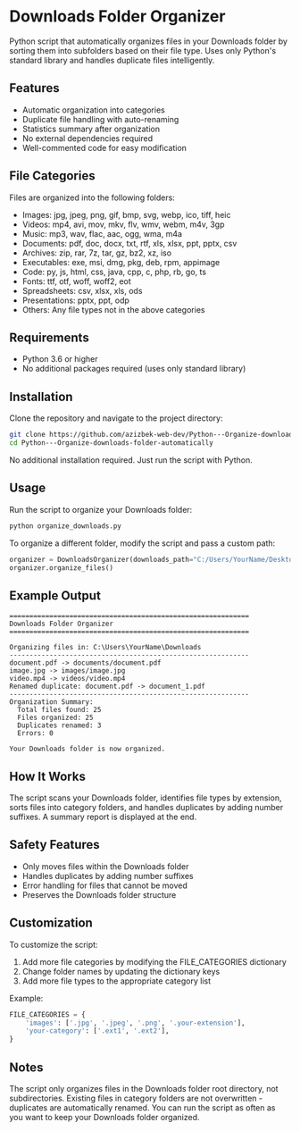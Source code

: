 # Downloads Folder Organizer

Python script that automatically organizes files in your Downloads folder by sorting them into subfolders based on their file type. Uses only Python's standard library and handles duplicate files intelligently.

## Features

- Automatic organization into categories
- Duplicate file handling with auto-renaming
- Statistics summary after organization
- No external dependencies required
- Well-commented code for easy modification

## File Categories

Files are organized into the following folders:

- Images: jpg, jpeg, png, gif, bmp, svg, webp, ico, tiff, heic
- Videos: mp4, avi, mov, mkv, flv, wmv, webm, m4v, 3gp
- Music: mp3, wav, flac, aac, ogg, wma, m4a
- Documents: pdf, doc, docx, txt, rtf, xls, xlsx, ppt, pptx, csv
- Archives: zip, rar, 7z, tar, gz, bz2, xz, iso
- Executables: exe, msi, dmg, pkg, deb, rpm, appimage
- Code: py, js, html, css, java, cpp, c, php, rb, go, ts
- Fonts: ttf, otf, woff, woff2, eot
- Spreadsheets: csv, xlsx, xls, ods
- Presentations: pptx, ppt, odp
- Others: Any file types not in the above categories

## Requirements

- Python 3.6 or higher
- No additional packages required (uses only standard library)

## Installation

Clone the repository and navigate to the project directory:

```bash
git clone https://github.com/azizbek-web-dev/Python---Organize-downloads-folder-automatically.git
cd Python---Organize-downloads-folder-automatically
```

No additional installation required. Just run the script with Python.

## Usage

Run the script to organize your Downloads folder:

```bash
python organize_downloads.py
```

To organize a different folder, modify the script and pass a custom path:

```python
organizer = DownloadsOrganizer(downloads_path="C:/Users/YourName/Desktop/MyFolder")
organizer.organize_files()
```

## Example Output

```
============================================================
Downloads Folder Organizer
============================================================

Organizing files in: C:\Users\YourName\Downloads
------------------------------------------------------------
document.pdf -> documents/document.pdf
image.jpg -> images/image.jpg
video.mp4 -> videos/video.mp4
Renamed duplicate: document.pdf -> document_1.pdf
------------------------------------------------------------
Organization Summary:
  Total files found: 25
  Files organized: 25
  Duplicates renamed: 3
  Errors: 0

Your Downloads folder is now organized.
```

## How It Works

The script scans your Downloads folder, identifies file types by extension, sorts files into category folders, and handles duplicates by adding number suffixes. A summary report is displayed at the end.

## Safety Features

- Only moves files within the Downloads folder
- Handles duplicates by adding number suffixes
- Error handling for files that cannot be moved
- Preserves the Downloads folder structure

## Customization

To customize the script:

1. Add more file categories by modifying the FILE_CATEGORIES dictionary
2. Change folder names by updating the dictionary keys
3. Add more file types to the appropriate category list

Example:
```python
FILE_CATEGORIES = {
    'images': ['.jpg', '.jpeg', '.png', '.your-extension'],
    'your-category': ['.ext1', '.ext2'],
}
```

## Notes

The script only organizes files in the Downloads folder root directory, not subdirectories. Existing files in category folders are not overwritten - duplicates are automatically renamed. You can run the script as often as you want to keep your Downloads folder organized.
